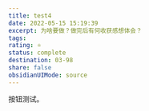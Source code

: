 ```yaml
---
title: test4
date: 2022-05-15 15:19:39
excerpt: 为啥要做？做完后有何收获感想体会？
tags: 
rating: ⭐
status: complete
destination: 03-98
share: false
obsidianUIMode: source
---
```


按钮测试。